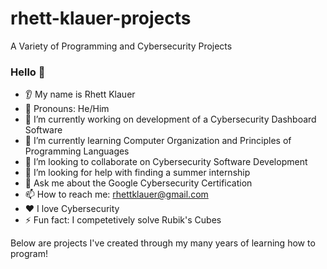 # rhett-klauer-projects
A Variety of Programming and Cybersecurity Projects

### Hello 👋
* 👂 My name is Rhett Klauer
* 👩 Pronouns: He/Him
* 🔭 I’m currently working on development of a Cybersecurity Dashboard Software
* 🌱 I’m currently learning Computer Organization and Principles of Programming Languages
* 🤝 I’m looking to collaborate on Cybersecurity Software Development
* 🤔 I’m looking for help with finding a summer internship
* 💬 Ask me about the Google Cybersecurity Certification
* 📫 How to reach me: rhettklauer@gmail.com
* ❤️ I love Cybersecurity
* ⚡ Fun fact: I competetively solve Rubik's Cubes

Below are projects I've created through my many years of learning how to program!
